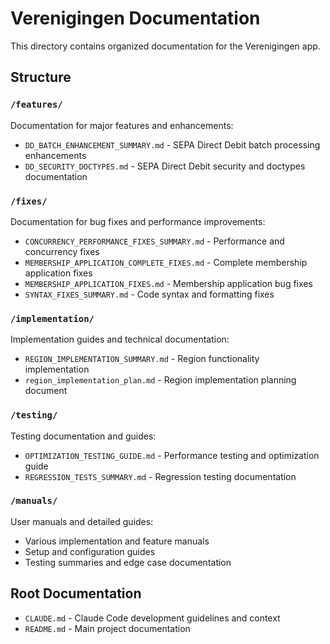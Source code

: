 # Verenigingen Documentation

This directory contains organized documentation for the Verenigingen app.

## Structure

### `/features/`
Documentation for major features and enhancements:
- `DD_BATCH_ENHANCEMENT_SUMMARY.md` - SEPA Direct Debit batch processing enhancements
- `DD_SECURITY_DOCTYPES.md` - SEPA Direct Debit security and doctypes documentation

### `/fixes/`
Documentation for bug fixes and performance improvements:
- `CONCURRENCY_PERFORMANCE_FIXES_SUMMARY.md` - Performance and concurrency fixes
- `MEMBERSHIP_APPLICATION_COMPLETE_FIXES.md` - Complete membership application fixes
- `MEMBERSHIP_APPLICATION_FIXES.md` - Membership application bug fixes
- `SYNTAX_FIXES_SUMMARY.md` - Code syntax and formatting fixes

### `/implementation/`
Implementation guides and technical documentation:
- `REGION_IMPLEMENTATION_SUMMARY.md` - Region functionality implementation
- `region_implementation_plan.md` - Region implementation planning document

### `/testing/`
Testing documentation and guides:
- `OPTIMIZATION_TESTING_GUIDE.md` - Performance testing and optimization guide
- `REGRESSION_TESTS_SUMMARY.md` - Regression testing documentation

### `/manuals/`
User manuals and detailed guides:
- Various implementation and feature manuals
- Setup and configuration guides
- Testing summaries and edge case documentation

## Root Documentation

- `CLAUDE.md` - Claude Code development guidelines and context
- `README.md` - Main project documentation